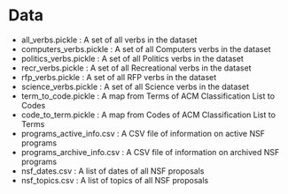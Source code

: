 # Data
* all_verbs.pickle : A set of all verbs in the dataset
* computers_verbs.pickle : A set of all Computers verbs in the dataset
* politics_verbs.pickle : A set of all Politics verbs in the dataset
* recr_verbs.pickle : A set of all Recreational verbs in the dataset
* rfp_verbs.pickle : A set of all RFP verbs in the dataset
* science_verbs.pickle : A set of all Science verbs in the dataset
* term_to_code.pickle : A map from Terms of ACM Classification List to Codes
* code_to_term.pickle : A map from Codes of ACM Classification List to Terms
* programs_active_info.csv : A CSV file of information on active NSF programs
* programs_archive_info.csv : A CSV file of information on archived NSF programs
* nsf_dates.csv : A list of dates of all NSF proposals
* nsf_topics.csv : A list of topics of all NSF proposals